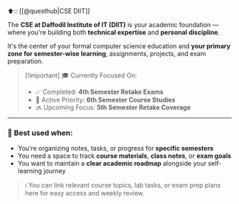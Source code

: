 ⬆️:: [[@questhub|CSE DIIT]]

The **CSE at Daffodil Institute of IT (DIIT)** is your academic foundation — where you're building both **technical expertise** and **personal discipline**.

It's the center of your formal computer science education and **your primary zone for semester-wise learning**, assignments, projects, and exam preparation.

> [!important] 🎓 Currently Focused On:
> - ✅ Completed: **4th Semester Retake Exams**    
> - 📘 Active Priority: **6th Semester Course Studies**    
> -  🔜 Upcoming Focus: **5th Semester Retake Coverage**    

---

### 🧠 Best used when:

- You’re organizing notes, tasks, or progress for **specific semesters**    
- You need a space to track **course materials**, **class notes**, or **exam goals**   
- You want to maintain a **clear academic roadmap** alongside your self-learning journey    

> ℹ️ You can link relevant course topics, lab tasks, or exam prep plans here for easy access and weekly review.